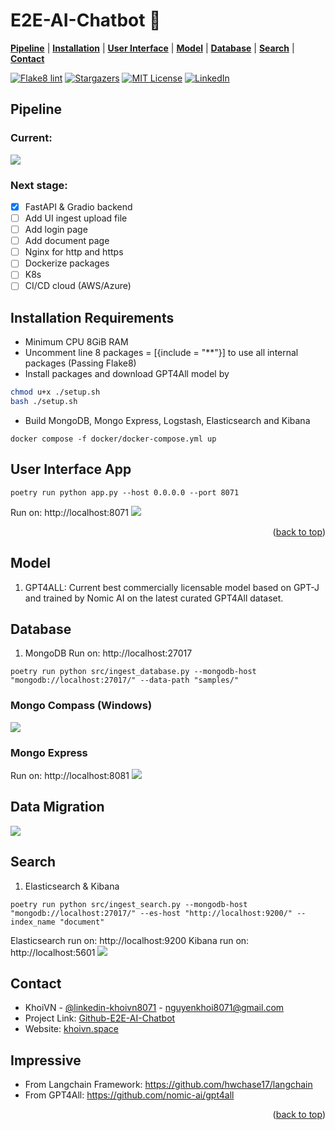 # E2E-AI-Chatbot 🤖

[**Pipeline**](#pipeline) | [**Installation**](#installation-requirements) | [**User Interface**](#user-interface-app) | [**Model**](#model) | [**Database**](#database) | [**Search**](#search) | [**Contact**](#contact)


[![Flake8 lint](https://github.com/vnk8071/E2E-AI-Chatbot/actions/workflows/lint.yml/badge.svg)](https://github.com/vnk8071/E2E-AI-Chatbot/actions/workflows/lint.yml)
[![Stargazers][stars-shield]][stars-url]
[![MIT License][license-shield]][license-url]
[![LinkedIn][linkedin-shield]][linkedin-url]

## Pipeline
### Current:
<img src="https://user-images.githubusercontent.com/78080480/241518928-57c61fef-f4fb-4c17-a095-4748d79c3b87.png">

### Next stage:
- [x] FastAPI & Gradio backend
- [ ] Add UI ingest upload file
- [ ] Add login page
- [ ] Add document page
- [ ] Nginx for http and https
- [ ] Dockerize packages
- [ ] K8s
- [ ] CI/CD cloud (AWS/Azure)

## Installation Requirements
- Minimum CPU 8GiB RAM
- Uncomment line 8 packages = [{include = "**"}] to use all internal packages (Passing Flake8)
- Install packages and download GPT4All model by
```bash
chmod u+x ./setup.sh
bash ./setup.sh
```
- Build MongoDB, Mongo Express, Logstash, Elasticsearch and Kibana
```
docker compose -f docker/docker-compose.yml up
```
## User Interface App
```
poetry run python app.py --host 0.0.0.0 --port 8071
```
Run on: http://localhost:8071
<img src="https://user-images.githubusercontent.com/78080480/241147184-0c3bea3e-e19f-4532-863d-d5ddd112dea6.png">
<p align="right">(<a href="#e2e-ai-chatbot-">back to top</a>)</p>

## Model
1. GPT4ALL: Current best commercially licensable model based on GPT-J and trained by Nomic AI on the latest curated GPT4All dataset.

## Database
1. MongoDB
Run on: http://localhost:27017
```
poetry run python src/ingest_database.py --mongodb-host "mongodb://localhost:27017/" --data-path "samples/"
```
### Mongo Compass (Windows)
<img src="https://user-images.githubusercontent.com/78080480/240465436-6cd732a7-bfd7-41ea-8da5-f7d9e36908fc.png">

### Mongo Express
Run on: http://localhost:8081
<img src="https://user-images.githubusercontent.com/78080480/241128094-d9b4469b-9a1e-4b7f-a0fd-1037a1bdeda5.png">

## Data Migration
<img src="https://user-images.githubusercontent.com/78080480/241519101-e22b955d-b072-4362-acb3-fe7ad8e7a746.png">

## Search
1. Elasticsearch & Kibana
```
poetry run python src/ingest_search.py --mongodb-host "mongodb://localhost:27017/" --es-host "http://localhost:9200/" --index_name "document"
```
Elasticsearch run on: http://localhost:9200
Kibana run on: http://localhost:5601
<img src="https://user-images.githubusercontent.com/78080480/240532984-f66cc3c3-a20b-4d93-a421-8553cec5dc46.png">

## Contact
- KhoiVN - [@linkedin-khoivn8071](https://www.linkedin.com/in/khoivn8071) - nguyenkhoi8071@gmail.com
- Project Link: [Github-E2E-AI-Chatbot](https://github.com/vnk8071/E2E-AI-Chatbot)
- Website: [khoivn.space](https://khoivn.space)
## Impressive
- From Langchain Framework: https://github.com/hwchase17/langchain
- From GPT4All: https://github.com/nomic-ai/gpt4all
<p align="right">(<a href="#e2e-ai-chatbot-">back to top</a>)</p>

[stars-shield]: https://img.shields.io/github/stars/vnk8071/E2E-AI-Chatbot.svg?style=badge
[stars-url]: https://github.com/vnk8071/E2E-AI-Chatbot/stargazers
[license-shield]: https://img.shields.io/github/license/vnk8071/E2E-AI-Chatbot.svg?style=badge
[license-url]: https://github.com/vnk8071/E2e-AI-Chatbot/blob/master/LICENSE.txt
[linkedin-shield]: https://img.shields.io/badge/-LinkedIn-black.svg?style=badge&logo=linkedin&colorB=555
[linkedin-url]: https://linkedin.com/in/khoivn8071